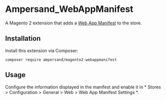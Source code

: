 # Ampersand_WebAppManifest

A Magento 2 extension that adds a [Web App Manifest](https://developer.mozilla.org/en-US/docs/Web/Manifest) to the store.

## Installation

Install this extension via Composer:

    composer require ampersand/magento2-webappmanifest

## Usage

Configure the information displayed in the manifest and enable it in * Stores > Configuration > General > Web > Web App Manifest Settings *.
